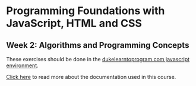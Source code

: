 # Programming Foundations with JavaScript, HTML and CSS

## Week 2: Algorithms and Programming Concepts

These exercises should be done in the [dukelearntoprogram.com javascript environment](https://www.dukelearntoprogram.com//course1/example/index.php).

[Click here](https://www.dukelearntoprogram.com/course1/doc/) to read more about the documentation used in this course.